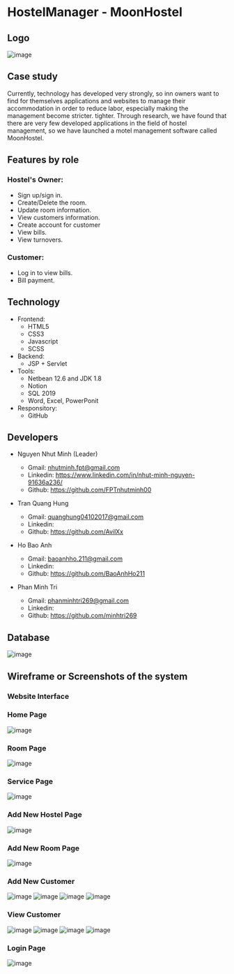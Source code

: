 # HostelManager - MoonHostel

## Logo
![image](https://user-images.githubusercontent.com/90835621/170406519-d4b2b71d-b897-4619-a533-9ca672692bf7.png)

## Case study

Currently, technology has developed very strongly, so inn owners want to find for themselves applications and websites to manage their accommodation in order to reduce labor, especially making the management become stricter. tighter.
Through research, we have found that there are very few developed applications in the field of hostel management, so we have launched a motel management software called MoonHostel.

## Features by role
 ### Hostel's Owner:
-   Sign up/sign in.
-	Create/Delete the room.
-   Update room information.
-   View customers information.
-   Create account for customer
-   View bills.
-   View turnovers.
 ### Customer:
-   Log in to view bills.
-   Bill payment.

## Technology
- Frontend:
    - HTML5
    - CSS3
    - Javascript
    - SCSS
- Backend:
   - JSP + Servlet
- Tools:
   - Netbean 12.6 and JDK 1.8
   - Notion
   - SQL 2019
   - Word, Excel, PowerPonit
- Responsitory:
   - GitHub
## Developers
- Nguyen Nhut Minh (Leader) 
    - Gmail: nhutminh.fpt@gmail.com
    - Linkedin: https://www.linkedin.com/in/nhut-minh-nguyen-91636a236/
    - Github: https://github.com/FPTnhutminh00

- Tran Quang Hung
    - Gmail: quanghung04102017@gmail.com
    - Linkedin:
    - Github: https://github.com/AvilXx
    
- Ho Bao Anh 
    - Gmail: baoanhho.211@gmail.com
    - Linkedin:
    - Github: https://github.com/BaoAnhHo211
    
- Phan Minh Tri
    - Gmail: phanminhtri269@gmail.com
    - Linkedin:
    - Github: https://github.com/minhtri269

## Database
![image](https://user-images.githubusercontent.com/90835621/170403663-a77d7a42-5592-4d2b-bd36-9cbf5eed8f85.png)

## Wireframe or Screenshots of the system
### Website Interface
### Home Page
![image](https://user-images.githubusercontent.com/90835621/171013579-666d8f9c-aadb-4674-951e-e508dd37ecf8.png)

### Room Page
![image](https://user-images.githubusercontent.com/90835621/172651005-6ce8f813-63a9-4200-b7ed-b64323f9c162.png)

### Service Page
![image](https://user-images.githubusercontent.com/90835621/172651131-3f3fe9b7-8f40-40eb-907f-58b7e2ab74b5.png)

### Add New Hostel Page
![image](https://user-images.githubusercontent.com/90835621/172651218-90a9aac7-aea4-47f4-9033-99f3309cff5f.png)

### Add New Room Page
![image](https://user-images.githubusercontent.com/90835621/172651300-477393ad-e3ee-48fd-983a-777398d9e5b4.png)

### Add New Customer
![image](https://user-images.githubusercontent.com/90835621/172651379-e1f00f45-4b8e-47db-b1e8-4cbe22a64f9e.png)
![image](https://user-images.githubusercontent.com/90835621/172651432-2f1a17ac-fa0a-4dfa-bfd7-4cb2f7a81bd5.png)
![image](https://user-images.githubusercontent.com/90835621/172651488-0090e486-1ede-45d6-a7ed-6a93342c5ccd.png)
![image](https://user-images.githubusercontent.com/90835621/172651541-2a7f78c9-a2db-4f77-8341-7021d354bb5c.png)

### View Customer
![image](https://user-images.githubusercontent.com/90835621/172652185-fcff3d43-9695-4e30-8784-e1e6468114cc.png)
![image](https://user-images.githubusercontent.com/90835621/172652224-5a8abeb0-2b9d-4feb-b3a1-ec938fe7373c.png)
![image](https://user-images.githubusercontent.com/90835621/172652272-6a67ee25-8ce2-482b-b6d9-4746dece99f2.png)
![image](https://user-images.githubusercontent.com/90835621/172652318-0664c500-27a8-48e9-b981-f3cb07664162.png)

### Login Page
![image](https://user-images.githubusercontent.com/90835621/171219562-4e6f967d-58f1-4d98-8324-d6a0572b3b4d.png)
